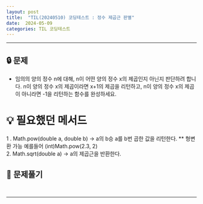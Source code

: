 ```yaml
---
layout: post
title:  "TIL(20240510) 코딩테스트 : 정수 제곱근 판별"
date:  2024-05-09 
categories: TIL 코딩테스트
---
```


---------------------------------------------------------------------


## 🔒 문제
- 임의의 양의 정수 n에 대해, n이 어떤 양의 정수 x의 제곱인지 아닌지 판단하려 합니다.
n이 양의 정수 x의 제곱이라면 x+1의 제곱을 리턴하고, n이 양의 정수 x의 제곱이 아니라면 -1을 리턴하는 함수를 완성하세요.



# 💡 필요했던 메서드
1 . Math.pow(double a, double b) -> a의 b승  a를 b번 곱한 값을 리턴한다.
** 형변환 가능 예를들어 (int)Math.pow(2.3, 2)  
2.  Math.sqrt(double a) -> a의 제곱근을 반환한다. 

## 📌 문제풀기
```java

```
```java


```





---------------------------------------------------